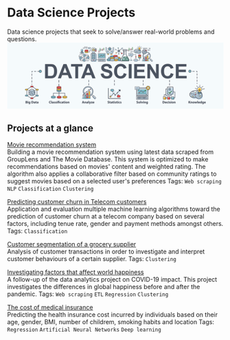 # Data Science Projects
Data science projects that seek to solve/answer real-world problems and questions. 
![picture](https://github.com/cfonderson/portfolio/blob/main/Data%20Science/img/data_sci.png)

## Projects at a glance
[Movie recommendation system](https://github.com/cfonderson/portfolio/tree/main/Data%20Science/Movie%20Recommendation%20System) <br>
Building a movie recommendation system using latest data scraped from GroupLens and The Movie Database. This system is optimized to make recommendations based on movies' content and weighted rating. The algorithm also applies a collaborative filter based on community ratings to suggest movies based on a selected user's preferences
Tags: `Web scraping` `NLP` `Classification` `Clustering`

[Predicting customer churn in Telecom customers](https://github.com/cfonderson/portfolio/tree/main/Data%20Science/Churn%20Prediction) <br>
Application and evaluation multiple machine learning algorithms toward the prediction of customer churn at a telecom company based on several factors, including tenue rate, gender and payment methods amongst others.
Tags: `Classification`

[Customer segmentation of a grocery supplier](https://github.com/cfonderson/portfolio/tree/main/Data%20Science/Customer%20Segmentation) <br>
Analysis of  customer transactions in order to investigate and interpret customer behaviours of a certain supplier.
Tags: `Clustering`

[Investigating factors that affect world happiness](https://github.com/cfonderson/portfolio/tree/main/Data%20Science/World%20Happiness)<br>
A follow-up of the data analytics project on COVID-19 impact. This project investigates the differences in global happiness before and after the pandemic.
Tags: `Web scraping` `ETL` `Regression` `Clustering`

[The cost of medical insurance](https://github.com/cfonderson/portfolio/tree/main/Data%20Science/Insurance%20Premium%20Prediction) <br>
Predicting the health insurance cost incurred by individuals based on their age, gender, BMI, number of childrem, smoking habits and location
Tags: `Regression` `Artificial Neural Networks` `Deep learning`
